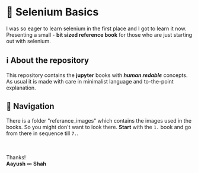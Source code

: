 # 📜 Selenium Basics
I was so eager to learn selenium in the first place and I got to learn it now. Presenting a small - **bit sized reference book** for those who are just starting out with selenium.

## ℹ️ About the repository
This repository contains the **jupyter** books with ***human redable*** concepts. As usual it is made with care in minimalist language and to-the-point explanation.

## 🧭 Navigation
There is a folder "referance_images" which contains the images used in the books. So you might don't want to look there. **Start** with the `1.` book and go from there in sequence till `7.`. 

<br> <br>
Thanks! <br>
**Aayush** ∞ **Shah**
